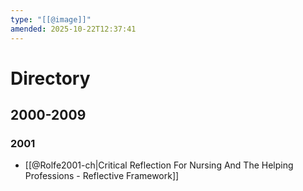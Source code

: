 ```yaml
---
type: "[[@image]]"
amended: 2025-10-22T12:37:41
---
```


# Directory
## 2000-2009
### 2001
- [[@Rolfe2001-ch|Critical Reflection For Nursing And The Helping Professions - Reflective Framework]]
